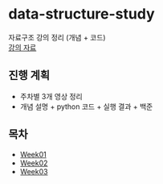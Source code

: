 # data-structure-study
자료구조 강의 정리 (개념 + 코드)  
[강의 자료](https://www.youtube.com/@ChanSuShin)

## 진행 계획
- 주차별 3개 영상 정리
- 개념 설명 + python 코드 + 실행 결과 + 백준

## 목차
- [Week01](./Week01)
- [Week02](./Week02)
- [Week03](./Week03)